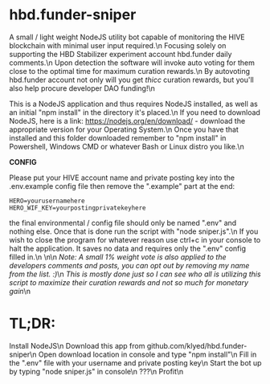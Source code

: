 # hbd.funder-sniper
A small / light weight NodeJS utility bot capable of monitoring the HIVE blockchain with minimal user input required.\n
Focusing solely on supporting the HBD Stabilizer experiment account hbd.funder daily comments.\n
Upon detection the software will invoke auto voting for them close to the optimal time for maximum curation rewards.\n
By autovoting hbd.funder account not only will you get *thicc* curation rewards, but you'll also help procure developer DAO funding!\n

This is a NodeJS application and thus requires NodeJS installed, as well as an initial "npm install" in the directory it's placed.\n
If you need to download NodeJS, here is a link: https://nodejs.org/en/download/ - download the appropriate version for your Operating System.\n
Once you have that installed and this folder downloaded remember to "npm install" in Powershell, Windows CMD or whatever Bash or Linux distro you like.\n


**CONFIG**

Please put your HIVE account name and private posting key into the .env.example config file then remove the ".example" part at the end:

```
HERO=yourusernamehere
HERO_WIF_KEY=yourpostingprivatekeyhere
```

the final environmental / config file should only be named ".env" and nothing else. Once that is done run the script with "node sniper.js".\n
If you wish to close the program for whatever reason use ctrl+c in your console to halt the application. It saves no data and requires only the ".env" config filled in.\n
\n\n
*Note: A small 1% weight vote is also applied to the developers comments and posts, you can opt out by removing my name from the list. :)*\n
*This is mostly done just so I can see who all is utilizing this script to maximize their curation rewards and not so much for monetary gain*\n


# TL;DR:
Install NodeJS\n
Download this app from github.com/klyed/hbd.funder-sniper\n
Open download location in console and type "npm install"\n
Fill in the ".env" file with your username and private posting key\n
Start the bot up by typing "node sniper.js" in console\n
???\n
Profit\n
